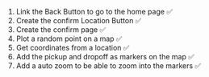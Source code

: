 1. Link the Back Button to go to the home page ✅
2. Create the confirm Location Button ✅
3. Create the confirm page ✅
4. Plot a random point on a map ✅
5. Get coordinates from a location ✅
6. Add the pickup and dropoff as markers on the map ✅
7. Add a auto zoom to be able to zoom into the markers ✅
